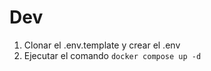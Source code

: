 # Dev
1. Clonar el .env.template y crear el .env
2. Ejecutar el comando ``` docker compose up -d ```
